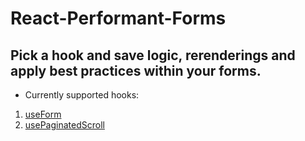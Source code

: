 # React-Performant-Forms

## Pick a hook and save logic, rerenderings and apply best practices within your forms.

- Currently supported hooks:

1. [useForm](https://github.com/Ferm0494/react-peformant-forms/blob/main/docs/useFormHook.md)
2. [usePaginatedScroll](https://github.com/Ferm0494/react-peformant-forms/blob/main/docs/usePaginatedScroll.md)



